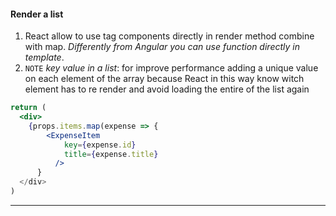 #### Render a list
1. React allow to use tag components directly in render method combine with map. *Differently from Angular you can use function directly in template*.
2.  `NOTE` *key value in a list*: for improve performance adding a unique value on each element of the array because React in this way know witch element has to re render and avoid loading the entire of the list again 
```jsx
return (
  <div>
    {props.items.map(expense => {
	    <ExpenseItem 
		    key={expense.id}
		    title={expense.title}
		  />
	  }
  </div>
)
```
---